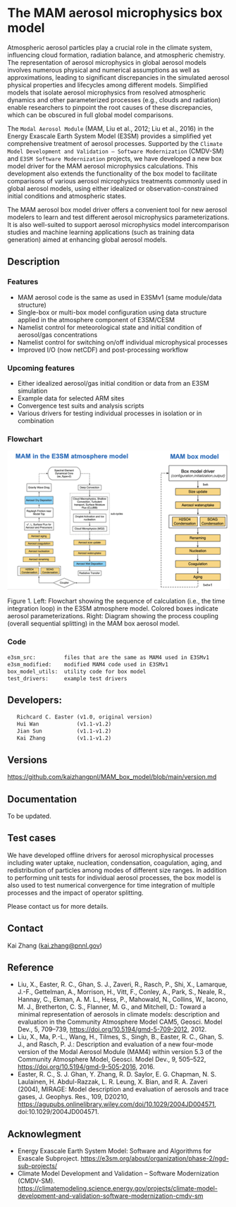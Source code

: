 # The MAM aerosol microphysics box model

Atmospheric aerosol particles play a crucial role in the climate system, influencing cloud formation, radiation balance, and atmospheric chemistry. The representation of aerosol microphysics in global aerosol models involves numerous physical and numerical assumptions as well as approximations, leading to significant discrepancies in the simulated aerosol physical properties and lifecycles among different models. Simplified models that isolate aerosol microphysics from resolved atmospheric dynamics and other parameterized processes (e.g., clouds and radiation) enable researchers to pinpoint the root causes of these discrepancies, which can be obscured in full global model comparisons.

The ```Modal Aerosol Module``` (MAM, Liu et al., 2012; Liu et al., 2016) in the Energy Exascale Earth System Model (E3SM) provides a simplified yet comprehensive treatment of aerosol processes. Supported by the ```Climate Model Development and Validation – Software Modernization``` (CMDV-SM) and ```E3SM Software Modernization``` projects, we have developed a new box model driver for the MAM aerosol microphysics calculations. This development also extends the functionality of the box model to facilitate comparisons of various aerosol microphysics treatments commonly used in global aerosol models, using either idealized or observation-constrained initial conditions and atmospheric states.

The MAM aerosol box model driver offers a convenient tool for new aerosol modelers to learn and test different aerosol microphysics parameterizations. It is also well-suited to support aerosol microphysics model intercomparison studies and machine learning applications (such as training data generation) aimed at enhancing global aerosol models.

## Description 

### Features  

- MAM aerosol code is the same as used in E3SMv1 (same module/data structure)
- Single-box or multi-box model configuration using data structure applied in the atmosphere component of E3SM/CESM
- Namelist control for meteorological state and initial condition of aerosol/gas concentrations 
- Namelist control for switching on/off individual microphysical processes  
- Improved I/O (now netCDF) and post-processing workflow 

### Upcoming features 

- Either idealized aerosol/gas initial condition or data from an E3SM simulation
- Example data for selected ARM sites 
- Convergence test suits and analysis scripts  
- Various drivers for testing individual processes in isolation or in combination

### Flowchart 

<img width="800" alt="image" src="https://github.com/kaizhangpnl/MAM_box_model/blob/main/figures/flowchart.png" />

Figure 1. Left: Flowchart showing the sequence of calculation (i.e., the time integration loop) in the E3SM atmosphere model. Colored boxes indicate aerosol parameterizations. Right: Diagram showing the process coupling (overall sequential splitting) in the MAM box aerosol model.


### Code  

```
e3sm_src:         files that are the same as MAM4 used in E3SMv1 
e3sm_modified:    modified MAM4 code used in E3SMv1
box_model_utils:  utility code for box model
test_drivers:     example test drivers 
```

## Developers: 

```
   Richcard C. Easter (v1.0, original version)  
   Hui Wan            (v1.1-v1.2) 
   Jian Sun           (v1.1-v1.2) 
   Kai Zhang          (v1.1-v1.2) 
```

## Versions

https://github.com/kaizhangpnl/MAM_box_model/blob/main/version.md 

## Documentation 

To be updated.  

## Test cases

We have developed offline drivers for aerosol microphysical processes including water uptake, nucleation, condensation, coagulation, aging, and redistribution of particles among modes of different size ranges. In addition to performing unit tests for individual aerosol processes, the box model is also used to test numerical convergence for time integration of multiple processes and the impact of operator splitting. 

Please contact us for more details. 

## Contact

Kai Zhang (kai.zhang@pnnl.gov) 

## Reference 

- Liu, X., Easter, R. C., Ghan, S. J., Zaveri, R., Rasch, P., Shi, X., Lamarque, J.-F., Gettelman, A., Morrison, H., Vitt, F., Conley, A., Park, S., Neale, R., Hannay, C., Ekman, A. M. L., Hess, P., Mahowald, N., Collins, W., Iacono, M. J., Bretherton, C. S., Flanner, M. G., and Mitchell, D.: Toward a minimal representation of aerosols in climate models: description and evaluation in the Community Atmosphere Model CAM5, Geosci. Model Dev., 5, 709–739, https://doi.org/10.5194/gmd-5-709-2012, 2012. 
- Liu, X., Ma, P.-L., Wang, H., Tilmes, S., Singh, B., Easter, R. C., Ghan, S. J., and Rasch, P. J.: Description and evaluation of a new four-mode version of the Modal Aerosol Module (MAM4) within version 5.3 of the Community Atmosphere Model, Geosci. Model Dev., 9, 505–522, https://doi.org/10.5194/gmd-9-505-2016, 2016.  
- Easter, R. C., S. J. Ghan, Y. Zhang, R. D. Saylor, E. G. Chapman, N. S. Laulainen, H. Abdul-Razzak, L. R. Leung, X. Bian, and R. A. Zaveri (2004), MIRAGE: Model description and evaluation of aerosols and trace gases, J. Geophys. Res., 109, D20210, https://agupubs.onlinelibrary.wiley.com/doi/10.1029/2004JD004571, doi:10.1029/2004JD004571.

## Acknowlegment 


- Energy Exascale Earth System Model: Software and Algorithms for Exascale Subproject. https://e3sm.org/about/organization/phase-2/ngd-sub-projects/ 
- Climate Model Development and Validation – Software Modernization (CMDV-SM). https://climatemodeling.science.energy.gov/projects/climate-model-development-and-validation-software-modernization-cmdv-sm 


